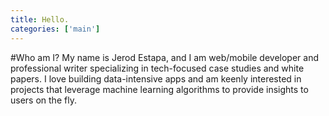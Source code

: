 ```yaml
---
title: Hello.
categories: ['main']
---
```


#Who am I?
My name is Jerod Estapa, and I am web/mobile developer and professional writer specializing in tech-focused case studies and white papers. I love building data-intensive apps and am keenly interested in projects that leverage machine learning algorithms to provide insights to users on the fly.

